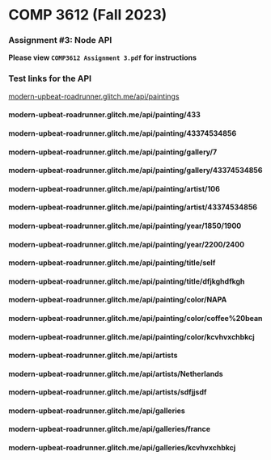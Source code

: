 # COMP 3612 (Fall 2023)
### Assignment #3: Node API

**Please view `COMP3612 Assignment 3.pdf` for instructions**

### Test links for the API
[modern-upbeat-roadrunner.glitch.me/api/paintings](https://modern-upbeat-roadrunner.glitch.me/api/paintings)
#### modern-upbeat-roadrunner.glitch.me/api/painting/433
#### modern-upbeat-roadrunner.glitch.me/api/painting/43374534856
#### modern-upbeat-roadrunner.glitch.me/api/painting/gallery/7
#### modern-upbeat-roadrunner.glitch.me/api/painting/gallery/43374534856
#### modern-upbeat-roadrunner.glitch.me/api/painting/artist/106
#### modern-upbeat-roadrunner.glitch.me/api/painting/artist/43374534856
#### modern-upbeat-roadrunner.glitch.me/api/painting/year/1850/1900
#### modern-upbeat-roadrunner.glitch.me/api/painting/year/2200/2400
#### modern-upbeat-roadrunner.glitch.me/api/painting/title/self
#### modern-upbeat-roadrunner.glitch.me/api/painting/title/dfjkghdfkgh
#### modern-upbeat-roadrunner.glitch.me/api/painting/color/NAPA
#### modern-upbeat-roadrunner.glitch.me/api/painting/color/coffee%20bean
#### modern-upbeat-roadrunner.glitch.me/api/painting/color/kcvhvxchbkcj
#### modern-upbeat-roadrunner.glitch.me/api/artists
#### modern-upbeat-roadrunner.glitch.me/api/artists/Netherlands
#### modern-upbeat-roadrunner.glitch.me/api/artists/sdfjjsdf
#### modern-upbeat-roadrunner.glitch.me/api/galleries
#### modern-upbeat-roadrunner.glitch.me/api/galleries/france
#### modern-upbeat-roadrunner.glitch.me/api/galleries/kcvhvxchbkcj

